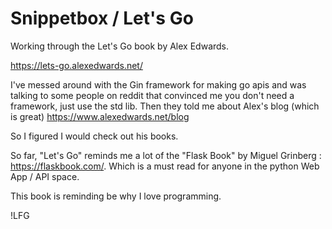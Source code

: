 
# Snippetbox / Let's Go

Working through the Let's Go book by Alex Edwards.

https://lets-go.alexedwards.net/

I've messed around with the Gin framework for making go apis and was talking to some people on reddit that convinced me you don't need a framework, just use the std lib. Then they told me about Alex's blog (which is great) https://www.alexedwards.net/blog

So I figured I would check out his books.

So far, "Let's Go" reminds me a lot of the "Flask Book" by Miguel Grinberg : https://flaskbook.com/. Which is a must read for anyone in the python Web App / API space.

This book is reminding be why I love programming.

!LFG 